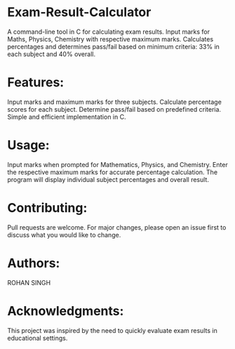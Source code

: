 # Exam-Result-Calculator
A command-line tool in C for calculating exam results. Input marks for Maths, Physics, Chemistry with respective maximum marks. Calculates percentages and determines pass/fail based on minimum criteria: 33% in each subject and 40% overall.

# Features:

Input marks and maximum marks for three subjects.
Calculate percentage scores for each subject.
Determine pass/fail based on predefined criteria.
Simple and efficient implementation in C.

# Usage:

Input marks when prompted for Mathematics, Physics, and Chemistry.
Enter the respective maximum marks for accurate percentage calculation.
The program will display individual subject percentages and overall result.

# Contributing:

Pull requests are welcome. For major changes, please open an issue first to discuss what you would like to change.

# Authors:

ROHAN SINGH

# Acknowledgments:

This project was inspired by the need to quickly evaluate exam results in educational settings.
